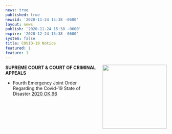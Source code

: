 ```yaml
---
news: true
published: true
newsid: '2020-11-24 15:38 -0600'
layout: news
publish: '2020-11-24 15:38 -0600'
expire: '2020-12-24 15:38 -0600'
system: false
title: COVID-19 Notice
featured: 1
feature: 1
---
```

<a href="http://www.oscn.net/notices/"><img src="http://www.oscn.net/notices/covid-19.jpg" style="margin: 0 0em 1em 1em; width: 200px; float: right;" /></a>

**SUPREME COURT & COURT OF CRIMINAL APPEALS**  
- Fourth Emergency Joint Order Regarding the Covid-19 State of Disaster [2020 OK 96](http://www.oscn.net/applications/oscn/DeliverDocument.asp?CiteID=487366)



<br />
<div style="clear:both;"></div>
